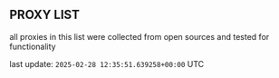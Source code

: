 ## PROXY LIST

all proxies in this list were collected from open sources and tested for functionality

last update: `2025-02-28 12:35:51.639258+00:00` UTC